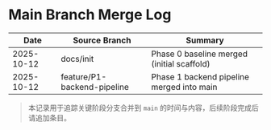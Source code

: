# Main Branch Merge Log

| Date       | Source Branch               | Summary                                    |
|------------|-----------------------------|--------------------------------------------|
| 2025-10-12 | docs/init                    | Phase 0 baseline merged (initial scaffold) |
| 2025-10-12 | feature/P1-backend-pipeline | Phase 1 backend pipeline merged into main  |

> 本记录用于追踪关键阶段分支合并到 `main` 的时间与内容，后续阶段完成后请追加条目。
